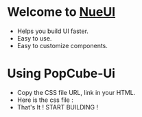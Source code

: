 # Welcome to [NueUI](https://nueui-v1.netlify.app/)


- Helps you build UI faster.
- Easy to use.
- Easy to customize components.

# Using PopCube-Ui
- Copy the CSS file URL, link in your HTML.
- Here is the css file : <link rel="stylesheet" href="https://nueui-v1.netlify.app/main.css">
- That's It ! START BUILDING !